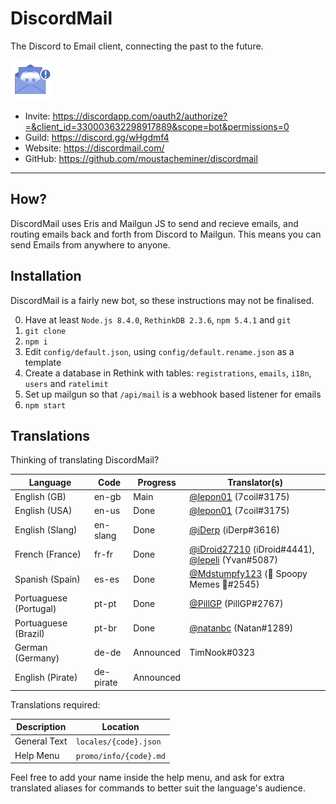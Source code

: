 # DiscordMail
The Discord to Email client, connecting the past to the future.

![Discord Mail](server/static/img/favicon.png)

- Invite: https://discordapp.com/oauth2/authorize?=&client_id=330003632298917889&scope=bot&permissions=0
- Guild: https://discord.gg/wHgdmf4
- Website: https://discordmail.com/
- GitHub: https://github.com/moustacheminer/discordmail

---

## How?
DiscordMail uses Eris and Mailgun JS to send and recieve emails, and routing emails back and forth from Discord to Mailgun. This means you can send Emails from anywhere to anyone.

## Installation
DiscordMail is a fairly new bot, so these instructions may not be finalised.

0. Have at least `Node.js 8.4.0`, `RethinkDB 2.3.6`, `npm 5.4.1` and `git`
1. `git clone`
2. `npm i`
3. Edit `config/default.json`, using `config/default.rename.json` as a template
4. Create a database in Rethink with tables: `registrations`, `emails`, `i18n`, `users` and `ratelimit`
5. Set up mailgun so that `/api/mail` is a webhook based listener for emails
6. `npm start`

## Translations

Thinking of translating DiscordMail?

Language               | Code      | Progress  | Translator(s)
---------------------- | --------- | --------- | --------------------------
English (GB)           | en-gb     | Main      | [@lepon01](https://github.com/lepon01) (7coil#3175)
English (USA)          | en-us     | Done      | [@lepon01](https://github.com/lepon01) (7coil#3175)
English (Slang)        | en-slang  | Done      | [@iDerp](https://github.com/iDerp) (iDerp#3616)
French (France)        | fr-fr     | Done      | [@iDroid27210](https://github.com/iDroid27210) (iDroid#4441), [@lepeli](https://github.com/lepeli) (Yvan#5087)
Spanish (Spain)        | es-es     | Done      | [@Mdstumpfy123](https://github.com/Mdstumpfy123) (🎃 Spoopy Memes 🎃#2545)
Portuaguese (Portugal) | pt-pt     | Done      | [@PillGP](https://github.com/PillGP) (PillGP#2767)
Portuaguese (Brazil)   | pt-br     | Done      | [@natanbc](https://github.com/natanbc) (Natan#1289)
German (Germany)       | de-de     | Announced | TimNook#0323
English (Pirate)       | de-pirate | Announced |

Translations required:

Description  | Location
------------ | ----------------------
General Text | `locales/{code}.json`
Help Menu    | `promo/info/{code}.md`

Feel free to add your name inside the help menu, and ask for extra translated aliases for commands to better suit the language's audience.
